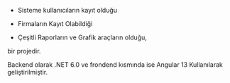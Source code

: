 * Sisteme kullanıcıların kayıt olduğu

* Firmaların Kayıt Olabildiği

* Çeşitli Raporların ve Grafik araçların olduğu,

bir projedir. 

Backend olarak .NET 6.0 ve frondend kısmında ise Angular 13 Kullanılarak geliştirilmiştir. 